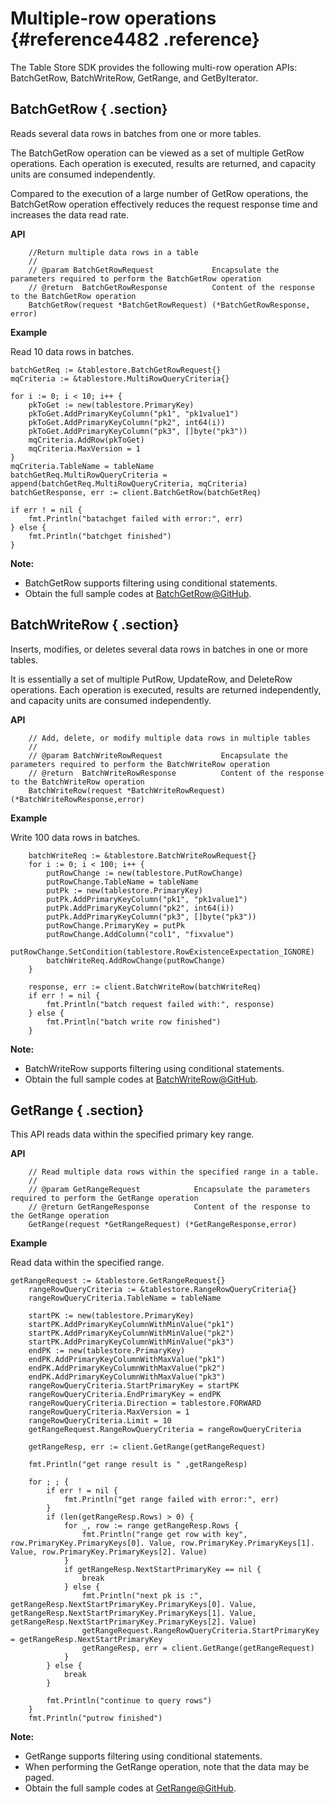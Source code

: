 # Multiple-row operations {#reference4482 .reference}

The Table Store SDK provides the following multi-row operation APIs: BatchGetRow, BatchWriteRow, GetRange, and GetByIterator.

## BatchGetRow { .section}

Reads several data rows in batches from one or more tables.

The BatchGetRow operation can be viewed as a set of multiple GetRow operations. Each operation is executed, results are returned, and capacity units are consumed independently.

Compared to the execution of a large number of GetRow operations, the BatchGetRow operation effectively reduces the request response time and increases the data read rate.

**API**

```language-go
	//Return multiple data rows in a table
	//
	// @param BatchGetRowRequest             Encapsulate the parameters required to perform the BatchGetRow operation
	// @return  BatchGetRowResponse          Content of the response to the BatchGetRow operation
	BatchGetRow(request *BatchGetRowRequest) (*BatchGetRowResponse, error)

```

**Example**

Read 10 data rows in batches.

```
batchGetReq := &tablestore.BatchGetRowRequest{}
mqCriteria := &tablestore.MultiRowQueryCriteria{}

for i := 0; i < 10; i++ {
	pkToGet := new(tablestore.PrimaryKey)
	pkToGet.AddPrimaryKeyColumn("pk1", "pk1value1")
	pkToGet.AddPrimaryKeyColumn("pk2", int64(i))
	pkToGet.AddPrimaryKeyColumn("pk3", []byte("pk3"))
	mqCriteria.AddRow(pkToGet)
	mqCriteria.MaxVersion = 1
}
mqCriteria.TableName = tableName
batchGetReq.MultiRowQueryCriteria = append(batchGetReq.MultiRowQueryCriteria, mqCriteria)
batchGetResponse, err := client.BatchGetRow(batchGetReq)

if err ! = nil {
	fmt.Println("batachget failed with error:", err)
} else {
	fmt.Println("batchget finished")
}

```

**Note:** 

-   BatchGetRow supports filtering using conditional statements.
-   Obtain the full sample codes at [BatchGetRow@GitHub](https://github.com/aliyun/aliyun-tablestore-go-sdk/blob/master/sample/MultipleRowOperation.go).

## BatchWriteRow { .section}

Inserts, modifies, or deletes several data rows in batches in one or more tables.

It is essentially a set of multiple PutRow, UpdateRow, and DeleteRow operations. Each operation is executed, results are returned independently, and capacity units are consumed independently.

**API**

```language-go
	// Add, delete, or modify multiple data rows in multiple tables
	//
	// @param BatchWriteRowRequest             Encapsulate the parameters required to perform the BatchWriteRow operation
	// @return  BatchWriteRowResponse          Content of the response to the BatchWriteRow operation
	BatchWriteRow(request *BatchWriteRowRequest) (*BatchWriteRowResponse,error)

```

**Example**

Write 100 data rows in batches.

```language-go
	batchWriteReq := &tablestore.BatchWriteRowRequest{}
	for i := 0; i < 100; i++ {
		putRowChange := new(tablestore.PutRowChange)
		putRowChange.TableName = tableName
		putPk := new(tablestore.PrimaryKey)
		putPk.AddPrimaryKeyColumn("pk1", "pk1value1")
		putPk.AddPrimaryKeyColumn("pk2", int64(i))
		putPk.AddPrimaryKeyColumn("pk3", []byte("pk3"))
		putRowChange.PrimaryKey = putPk
		putRowChange.AddColumn("col1", "fixvalue")
		putRowChange.SetCondition(tablestore.RowExistenceExpectation_IGNORE)
		batchWriteReq.AddRowChange(putRowChange)
	}

	response, err := client.BatchWriteRow(batchWriteReq)
	if err ! = nil {
		fmt.Println("batch request failed with:", response)
	} else {
		fmt.Println("batch write row finished")
	}

```

**Note:** 

-   BatchWriteRow supports filtering using conditional statements.
-   Obtain the full sample codes at [BatchWriteRow@GitHub](https://github.com/aliyun/aliyun-tablestore-go-sdk/blob/master/sample/MultipleRowOperation.go).

## GetRange { .section}

This API reads data within the specified primary key range.

**API**

```language-go
	// Read multiple data rows within the specified range in a table.
	//
	// @param GetRangeRequest            Encapsulate the parameters required to perform the GetRange operation
	// @return GetRangeResponse          Content of the response to the GetRange operation
	GetRange(request *GetRangeRequest) (*GetRangeResponse,error)

```

**Example**

Read data within the specified range.

```language-go
getRangeRequest := &tablestore.GetRangeRequest{}
	rangeRowQueryCriteria := &tablestore.RangeRowQueryCriteria{}
	rangeRowQueryCriteria.TableName = tableName

	startPK := new(tablestore.PrimaryKey)
	startPK.AddPrimaryKeyColumnWithMinValue("pk1")
	startPK.AddPrimaryKeyColumnWithMinValue("pk2")
	startPK.AddPrimaryKeyColumnWithMinValue("pk3")
	endPK := new(tablestore.PrimaryKey)
	endPK.AddPrimaryKeyColumnWithMaxValue("pk1")
	endPK.AddPrimaryKeyColumnWithMaxValue("pk2")
	endPK.AddPrimaryKeyColumnWithMaxValue("pk3")
	rangeRowQueryCriteria.StartPrimaryKey = startPK
	rangeRowQueryCriteria.EndPrimaryKey = endPK
	rangeRowQueryCriteria.Direction = tablestore.FORWARD
	rangeRowQueryCriteria.MaxVersion = 1
	rangeRowQueryCriteria.Limit = 10
	getRangeRequest.RangeRowQueryCriteria = rangeRowQueryCriteria

	getRangeResp, err := client.GetRange(getRangeRequest)

	fmt.Println("get range result is " ,getRangeResp)

	for ; ; {
		if err ! = nil {
			fmt.Println("get range failed with error:", err)
		}
		if (len(getRangeResp.Rows) > 0) {
			for _, row := range getRangeResp.Rows {
				fmt.Println("range get row with key", row.PrimaryKey.PrimaryKeys[0]. Value, row.PrimaryKey.PrimaryKeys[1]. Value, row.PrimaryKey.PrimaryKeys[2]. Value)
			}
			if getRangeResp.NextStartPrimaryKey == nil {
				break
			} else {
				fmt.Println("next pk is :", getRangeResp.NextStartPrimaryKey.PrimaryKeys[0]. Value, getRangeResp.NextStartPrimaryKey.PrimaryKeys[1]. Value, getRangeResp.NextStartPrimaryKey.PrimaryKeys[2]. Value)
				getRangeRequest.RangeRowQueryCriteria.StartPrimaryKey = getRangeResp.NextStartPrimaryKey
				getRangeResp, err = client.GetRange(getRangeRequest)
			}
		} else {
			break
		}

		fmt.Println("continue to query rows")
	}
	fmt.Println("putrow finished")

```

**Note:** 

-   GetRange supports filtering using conditional statements.
-   When performing the GetRange operation, note that the data may be paged.
-   Obtain the full sample codes at [GetRange@GitHub](https://github.com/aliyun/aliyun-tablestore-go-sdk/blob/master/sample/MultipleRowOperation.go).


